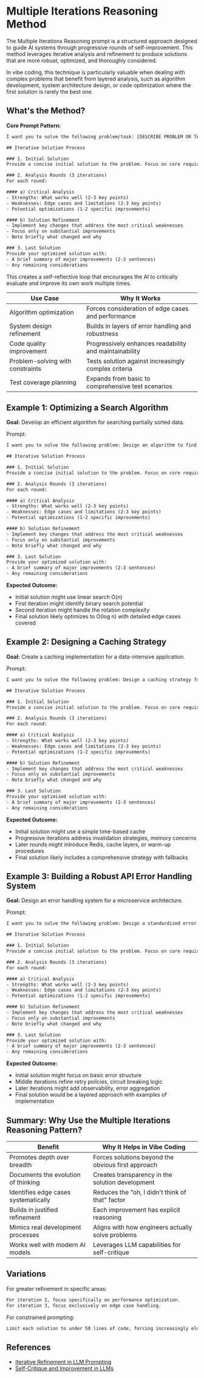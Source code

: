 # Multiple Iterations Reasoning Method

The Multiple Iterations Reasoning prompt is a structured approach designed to guide AI systems through progressive rounds of self-improvement. This method leverages iterative analysis and refinement to produce solutions that are more robust, optimized, and thoroughly considered.

In vibe coding, this technique is particularly valuable when dealing with complex problems that benefit from layered analysis, such as algorithm development, system architecture design, or code optimization where the first solution is rarely the best one.

## What's the Method?

**Core Prompt Pattern:**

```txt
I want you to solve the following problem/task: [DESCRIBE PROBLEM OR TASK HERE]

## Iterative Solution Process

### 1. Initial Solution
Provide a concise initial solution to the problem. Focus on core requirements and a working approach. Keep code examples minimal.

### 2. Analysis Rounds (3 iterations)
For each round:

#### a) Critical Analysis
- Strengths: What works well (2-3 key points)
- Weaknesses: Edge cases and limitations (2-3 key points)
- Potential optimizations (1-2 specific improvements)

#### b) Solution Refinement
- Implement key changes that address the most critical weaknesses
- Focus only on substantial improvements
- Note briefly what changed and why

### 3. Last Solution
Provide your optimized solution with:
- A brief summary of major improvements (2-3 sentences)
- Any remaining considerations
```

This creates a self-reflective loop that encourages the AI to critically evaluate and improve its own work multiple times.

| **Use Case**                              | **Why It Works**                                     |
|-------------------------------------------|------------------------------------------------------|
| Algorithm optimization                    | Forces consideration of edge cases and performance   |
| System design refinement                  | Builds in layers of error handling and robustness    |
| Code quality improvement                  | Progressively enhances readability and maintainability|
| Problem-solving with constraints          | Tests solution against increasingly complex criteria |
| Test coverage planning                    | Expands from basic to comprehensive test scenarios   |

## Example 1: Optimizing a Search Algorithm

**Goal:** Develop an efficient algorithm for searching partially sorted data.

Prompt:

```txt
I want you to solve the following problem: Design an algorithm to find a target number in a partially sorted array (elements are sorted in ascending order, then rotated at some pivot).

## Iterative Solution Process

### 1. Initial Solution
Provide a concise initial solution to the problem. Focus on core requirements and a working approach. Keep code examples minimal.

### 2. Analysis Rounds (3 iterations)
For each round:

#### a) Critical Analysis
- Strengths: What works well (2-3 key points)
- Weaknesses: Edge cases and limitations (2-3 key points)
- Potential optimizations (1-2 specific improvements)

#### b) Solution Refinement
- Implement key changes that address the most critical weaknesses
- Focus only on substantial improvements
- Note briefly what changed and why

### 3. Last Solution
Provide your optimized solution with:
- A brief summary of major improvements (2-3 sentences)
- Any remaining considerations
```

**Expected Outcome:**
- Initial solution might use linear search O(n)
- First iteration might identify binary search potential
- Second iteration might handle the rotation complexity
- Final solution likely optimizes to O(log n) with detailed edge cases covered

## Example 2: Designing a Caching Strategy

**Goal:** Create a caching implementation for a data-intensive application.

Prompt:

```txt
I want you to solve the following problem: Design a caching strategy for a web application that handles thousands of product queries per minute with data that changes infrequently (once per day).

## Iterative Solution Process

### 1. Initial Solution
Provide a concise initial solution to the problem. Focus on core requirements and a working approach. Keep code examples minimal.

### 2. Analysis Rounds (3 iterations)
For each round:

#### a) Critical Analysis
- Strengths: What works well (2-3 key points)
- Weaknesses: Edge cases and limitations (2-3 key points)
- Potential optimizations (1-2 specific improvements)

#### b) Solution Refinement
- Implement key changes that address the most critical weaknesses
- Focus only on substantial improvements
- Note briefly what changed and why

### 3. Last Solution
Provide your optimized solution with:
- A brief summary of major improvements (2-3 sentences)
- Any remaining considerations
```

**Expected Outcome:**
- Initial solution might use a simple time-based cache
- Progressive iterations address invalidation strategies, memory concerns
- Later rounds might introduce Redis, cache layers, or warm-up procedures 
- Final solution likely includes a comprehensive strategy with fallbacks

## Example 3: Building a Robust API Error Handling System

**Goal:** Design an error handling system for a microservice architecture.

Prompt:

```txt
I want you to solve the following problem: Design a standardized error handling system for a collection of microservices that needs to provide consistent error responses, logging, retries, and circuit breaking.

## Iterative Solution Process

### 1. Initial Solution
Provide a concise initial solution to the problem. Focus on core requirements and a working approach. Keep code examples minimal.

### 2. Analysis Rounds (3 iterations)
For each round:

#### a) Critical Analysis
- Strengths: What works well (2-3 key points)
- Weaknesses: Edge cases and limitations (2-3 key points)
- Potential optimizations (1-2 specific improvements)

#### b) Solution Refinement
- Implement key changes that address the most critical weaknesses
- Focus only on substantial improvements
- Note briefly what changed and why

### 3. Last Solution
Provide your optimized solution with:
- A brief summary of major improvements (2-3 sentences)
- Any remaining considerations
```

**Expected Outcome:**
- Initial solution might focus on basic error structure
- Middle iterations refine retry policies, circuit breaking logic
- Later iterations might add observability, error aggregation
- Final solution would be a layered approach with examples of implementation

## Summary: Why Use the Multiple Iterations Reasoning Pattern?

| **Benefit**                                     | **Why It Helps in Vibe Coding**                       |
|-------------------------------------------------|------------------------------------------------------|
| Promotes depth over breadth                     | Forces solutions beyond the obvious first approach    |
| Documents the evolution of thinking             | Creates transparency in the solution development      |
| Identifies edge cases systematically            | Reduces the "oh, I didn't think of that" factor      |
| Builds in justified refinement                  | Each improvement has explicit reasoning               |
| Mimics real development processes               | Aligns with how engineers actually solve problems     |
| Works well with modern AI models                | Leverages LLM capabilities for self-critique         |

## Variations

For greater refinement in specific areas:

```txt
For iteration 2, focus specifically on performance optimization.
For iteration 3, focus exclusively on edge case handling.
```

For constrained prompting:

```txt
Limit each solution to under 50 lines of code, forcing increasingly elegant solutions.
```

## References

- [Iterative Refinement in LLM Prompting](https://arxiv.org/abs/2303.08774)
- [Self-Critique and Improvement in LLMs](https://www.anthropic.com/research)
